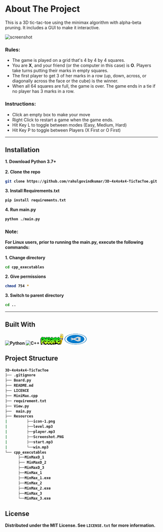
# About The Project
This is a 3D tic-tac-toe using the minimax algorithm with alpha-beta pruning. It includes a GUI to make it interactive.

![screenshot](https://github.com/rahulgovindkumar/3D-4x4-TIC-TAK-TOE/blob/main/resources/Screenshot.PNG)

### Rules:
- The game is played on a grid that's 4 by 4 by 4 squares.
- You are **X**, and your friend (or the computer in this case) is **O**. Players take turns putting their marks in empty squares.
- The first player to get 3 of her marks in a row (up, down, across, or diagonally across the face or the cube) is the winner.
- When all 64 squares are full, the game is over. The game ends in a tie if no player has 3 marks in a row.

### Instructions:
- Click an empty box to make your move
- Right Click to restart a game when the game ends.
- Hit Key L to toggle between modes (Easy, Medium, Hard)
- Hit Key P to toggle between Players (X First or O First)
-----
## Installation

<b>1. Download Python 3.7+<br></br>
<b>2. Clone the repo
```sh
git clone https://github.com/rahulgovindkumar/3D-4x4x4x4-TicTacToe.git
```
<b>3. Install Requirements.txt
```sh
pip install requirements.txt
```
<b>4. Run main.py
```sh
python ./main.py
```
### Note:

   For Linux users, prior to running the main.py, execute the following commands:<br></br>
   <b>1. Change directory
   ```sh
   cd cpp_executables
   ```
   <b>2. Give permissions
   ```sh
   chmod 754 *
   ```
   <b>3. Switch to parent directory
   ```sh
   cd ..
   ```
 -----
## Built With
<p align="left">
<img width="75px" src="https://raw.githubusercontent.com/danielcranney/readme-generator/main/public/icons/skills/python-colored.svg" width="36" height="36" alt="Python" />
<img width="75px" src="https://raw.githubusercontent.com/danielcranney/readme-generator/main/public/icons/skills/cplusplus-colored.svg" width="36" height="36" alt="C++" />
<img width = "75px" src="https://raw.githubusercontent.com/pygame/pygame/main/docs/reST/_static/pygame_logo.svg" width="36" height="36" alt="Pygame" />
<img width="75px" src="https://github.com/Pedro-Murilo/icons-for-readme/blob/main/.github/vscode-icon.svg" width="36" height="36" alt="VSCode Icon" />
</p>


## Project Structure
```sh
3D-4x4x4x4-TicTacToe
├── .gitignore
├── Board.py
├── README.md
├── LICENCE
├── MiniMax.cpp
├── requirement.txt
├── View.py
├──  main.py
├── Resources
|         ├──icon-1.png
|         ├──level.mp3
|         ├──player.mp3
|         ├──Screenshot.PNG
|         ├──start.mp3
|         └──win.mp3
└── cpp_executables
      ├──MinMaxD_1
      ├── MinMaxD_2
      ├──MinMaxD_3
      ├──MinMax_1
      ├──MinMax_1.exe
      ├──MinMax_2
      ├──MinMax_2.exe
      ├──MinMax_3
      └──MinMax_3.exe

```


## License

Distributed under the MIT License. See `LICENSE.txt` for more information.
